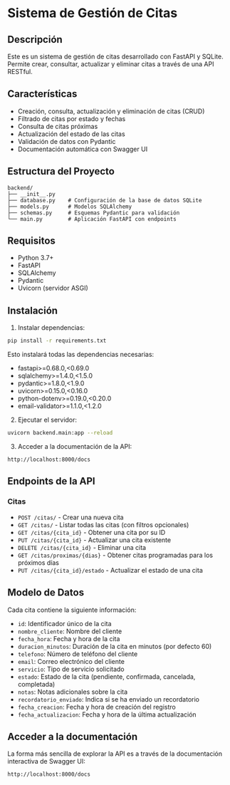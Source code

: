 # Sistema de Gestión de Citas

## Descripción
Este es un sistema de gestión de citas desarrollado con FastAPI y SQLite. Permite crear, consultar, actualizar y eliminar citas a través de una API RESTful.

## Características
- Creación, consulta, actualización y eliminación de citas (CRUD)
- Filtrado de citas por estado y fechas
- Consulta de citas próximas
- Actualización del estado de las citas
- Validación de datos con Pydantic
- Documentación automática con Swagger UI

## Estructura del Proyecto
```
backend/
├── __init__.py
├── database.py    # Configuración de la base de datos SQLite
├── models.py      # Modelos SQLAlchemy
├── schemas.py     # Esquemas Pydantic para validación
└── main.py        # Aplicación FastAPI con endpoints
```

## Requisitos
- Python 3.7+
- FastAPI
- SQLAlchemy
- Pydantic
- Uvicorn (servidor ASGI)

## Instalación

1. Instalar dependencias:
```bash
pip install -r requirements.txt
```

Esto instalará todas las dependencias necesarias:
- fastapi>=0.68.0,<0.69.0
- sqlalchemy>=1.4.0,<1.5.0
- pydantic>=1.8.0,<1.9.0
- uvicorn>=0.15.0,<0.16.0
- python-dotenv>=0.19.0,<0.20.0
- email-validator>=1.1.0,<1.2.0

2. Ejecutar el servidor:
```bash
uvicorn backend.main:app --reload
```

3. Acceder a la documentación de la API:
```
http://localhost:8000/docs
```

## Endpoints de la API

### Citas

- `POST /citas/` - Crear una nueva cita
- `GET /citas/` - Listar todas las citas (con filtros opcionales)
- `GET /citas/{cita_id}` - Obtener una cita por su ID
- `PUT /citas/{cita_id}` - Actualizar una cita existente
- `DELETE /citas/{cita_id}` - Eliminar una cita
- `GET /citas/proximas/{dias}` - Obtener citas programadas para los próximos días
- `PUT /citas/{cita_id}/estado` - Actualizar el estado de una cita

## Modelo de Datos

Cada cita contiene la siguiente información:

- `id`: Identificador único de la cita
- `nombre_cliente`: Nombre del cliente
- `fecha_hora`: Fecha y hora de la cita
- `duracion_minutos`: Duración de la cita en minutos (por defecto 60)
- `telefono`: Número de teléfono del cliente
- `email`: Correo electrónico del cliente
- `servicio`: Tipo de servicio solicitado
- `estado`: Estado de la cita (pendiente, confirmada, cancelada, completada)
- `notas`: Notas adicionales sobre la cita
- `recordatorio_enviado`: Indica si se ha enviado un recordatorio
- `fecha_creacion`: Fecha y hora de creación del registro
- `fecha_actualizacion`: Fecha y hora de la última actualización

## Acceder a la documentación

La forma más sencilla de explorar la API es a través de la documentación interactiva de Swagger UI:

```
http://localhost:8000/docs
```
